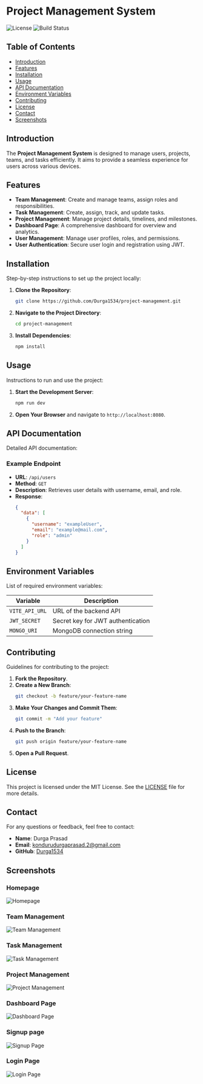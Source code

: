 # Project Management System

![License](https://img.shields.io/badge/license-MIT-blue.svg)
![Build Status](https://img.shields.io/github/actions/workflow/status/Durga1534/project-management/build.yml)

## Table of Contents
- [Introduction](#introduction)
- [Features](#features)
- [Installation](#installation)
- [Usage](#usage)
- [API Documentation](#api-documentation)
- [Environment Variables](#environment-variables)
- [Contributing](#contributing)
- [License](#license)
- [Contact](#contact)
- [Screenshots](#screenshots)

## Introduction

The **Project Management System** is designed to manage users, projects, teams, and tasks efficiently. It aims to provide a seamless experience for users across various devices.

## Features

- **Team Management**: Create and manage teams, assign roles and responsibilities.
- **Task Management**: Create, assign, track, and update tasks.
- **Project Management**: Manage project details, timelines, and milestones.
- **Dashboard Page**: A comprehensive dashboard for overview and analytics.
- **User Management**: Manage user profiles, roles, and permissions.
- **User Authentication**: Secure user login and registration using JWT.

## Installation

Step-by-step instructions to set up the project locally:

1. **Clone the Repository**:
    ```bash
    git clone https://github.com/Durga1534/project-management.git
    ```
2. **Navigate to the Project Directory**:
    ```bash
    cd project-management
    ```
3. **Install Dependencies**:
    ```bash
    npm install
    ```

## Usage

Instructions to run and use the project:

1. **Start the Development Server**:
    ```bash
    npm run dev
    ```
2. **Open Your Browser** and navigate to `http://localhost:8080`.

## API Documentation

Detailed API documentation:

### Example Endpoint
- **URL**: `/api/users`
- **Method**: `GET`
- **Description**: Retrieves user details with username, email, and role.
- **Response**:
    ```json
    {
      "data": [
        {
          "username": "exampleUser",
          "email": "example@mail.com",
          "role": "admin"
        }
      ]
    }
    ```

## Environment Variables

List of required environment variables:

| Variable       | Description                       |
|----------------|-----------------------------------|
| `VITE_API_URL` | URL of the backend API            |
| `JWT_SECRET`   | Secret key for JWT authentication |
| `MONGO_URI`    | MongoDB connection string         |

## Contributing

Guidelines for contributing to the project:

1. **Fork the Repository**.
2. **Create a New Branch**:
    ```bash
    git checkout -b feature/your-feature-name
    ```
3. **Make Your Changes and Commit Them**:
    ```bash
    git commit -m "Add your feature"
    ```
4. **Push to the Branch**:
    ```bash
    git push origin feature/your-feature-name
    ```
5. **Open a Pull Request**.

## License

This project is licensed under the MIT License. See the [LICENSE](LICENSE) file for more details.

## Contact

For any questions or feedback, feel free to contact:
- **Name**: Durga Prasad
- **Email**: kondurudurgaprasad.2@gmail.com
- **GitHub**: [Durga1534](https://github.com/Durga1534)

## Screenshots

### Homepage
![Homepage](frontend/screenshots/Homepage-desktop.png)

### Team Management
![Team Management](frontend/screenshots/Teams-desktop.png)

### Task Management
![Task Management](frontend/screenshots/Tasks-desktop.png)

### Project Management
![Project Management](frontend/screenshots/Projects-desktop.png)

### Dashboard Page
![Dashboard Page](frontend/screenshots/Dashboard-desktop.png)

### Signup page
![Signup Page](frontend/screenshots/Signup-desktop.png)

### Login Page
![Login Page](frontend/screenshots/Login-desktop.png)
